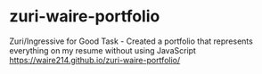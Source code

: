 # zuri-waire-portfolio
Zuri/Ingressive for Good
Task - Created a portfolio that represents everything on my resume without using JavaScript
https://waire214.github.io/zuri-waire-portfolio/
